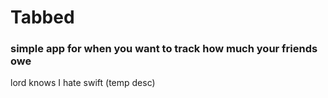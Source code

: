 # Tabbed

### simple app for when you want to track how much your friends owe
lord knows I hate swift (temp desc)
